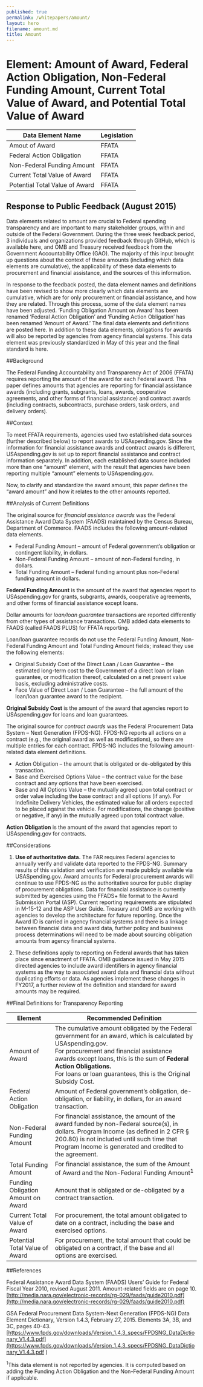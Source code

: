 ```yaml
---
published: true
permalink: /whitepapers/amount/
layout: hero
filename: amount.md
title: Amount
---
```


# Element: Amount of Award, Federal Action Obligation, Non-Federal Funding Amount, Current Total Value of Award, and Potential Total Value of Award


<table>
  <thead>
    <tr>
      <th scope ="col">Data Element Name</th>
      <th scope="col">Legislation</th>
    </tr>
  </thead>
  <tr>
    <td>Amout of Award</td>
    <td>FFATA</td>
  </tr>
  <tr>
    <td>Federal Action Obligation</td>
    <td>FFATA</td>
  </tr>
  <tr>
    <td>Non-Federal Funding Amount</td>
    <td>FFATA</td>
  </tr>
  <tr>
    <td>Current Total Value of Award</td>
    <td>FFATA</td>
  </tr>
  <tr>
    <td>Potential Total Value of Award</td>
    <td>FFATA</td>
  </tr>
  </table>

## Response to Public Feedback (August 2015)

Data elements related to amount are crucial to Federal spending transparency and are important to many stakeholder groups, within and outside of the Federal Government. During the three week feedback period, 3 individuals and organizations provided feedback through GitHub, which is available here, and OMB and Treasury received feedback from the Government Accountability Office (GAO). The majority of this input brought up questions about the context of these amounts (including which data elements are cumulative), the applicability of these data elements to procurement and financial assistance, and the sources of this information.

In response to the feedback posted, the data element names and definitions have been revised to show more clearly which data elements are cumulative, which are for only procurement or financial assistance, and how they are related. Through this process, some of the data element names have been adjusted. ‘Funding Obligation Amount on Award’ has been renamed ‘Federal Action Obligation’ and ‘Funding Action Obligation’ has been renamed ‘Amount of Award.’ The final data elements and definitions are posted here. In addition to these data elements, obligations for awards will also be reported by agencies from agency financial systems. This data element was previously standardized in May of this year and the final standard is here.  


##Background

The Federal Funding Accountability and Transparency Act of 2006 (FFATA) requires reporting the amount of the award for each Federal award.  This paper defines amounts that agencies are reporting for financial assistance awards (including grants, subgrants, loans, awards, cooperative agreements, and other forms of financial assistance) and contract awards (including contracts, subcontracts, purchase orders, task orders, and delivery orders).

##Context

To meet FFATA requirements, agencies used two established data sources (further described below) to report awards to USAspending.gov.  Since the information for financial assistance awards and contract awards is different, USAspending.gov is set up to report financial assistance and contract information separately.  In addition, each established data source included more than one “amount” element, with the result that agencies have been reporting multiple “amount” elements to USAspending.gov.  

Now, to clarify and standardize the award amount, this paper defines the “award amount” and how it relates to the other amounts reported.

##Analysis of Current Definitions

The original source for *financial assistance awards* was the Federal Assistance Award Data System (FAADS) maintained by the Census Bureau, Department of Commerce. FAADS includes the following amount-related data elements.  

* Federal Funding Amount – amount of Federal government’s obligation or contingent liability, in dollars.
* Non-Federal Funding Amount – amount of non-Federal funding, in dollars.
* Total Funding Amount – Federal funding amount plus non-Federal funding amount in dollars.

<b>Federal Funding Amount</b> is the amount of the award that agencies report to USAspending.gov for grants, subgrants, awards, cooperative agreements, and other forms of financial assistance except loans.

Dollar amounts for *loan/loan guarantee* transactions are reported differently from other types of assistance transactions.  OMB added data elements to FAADS (called FAADS PLUS) for FFATA reporting.  

Loan/loan guarantee records do not use the Federal Funding Amount, Non-Federal Funding Amount and Total Funding Amount fields; instead they use the following elements:

* Original Subsidy Cost of the Direct Loan / Loan Guarantee – the estimated long-term cost to the Government of a direct loan or loan guarantee, or modification thereof, calculated on a net present value basis, excluding administrative costs.
* Face Value of Direct Loan / Loan Guarantee – the full amount of the loan/loan guarantee award to the recipient.

<b>Original Subsidy Cost</b> is the amount of the award that agencies report to USAspending.gov for loans and loan guarantees.

The original source for *contract awards* was the Federal Procurement Data System – Next Generation (FPDS-NG).  FPDS-NG reports all actions on a contract (e.g., the original award as well as modifications), so there are multiple entries for each contract.  FPDS-NG includes the following amount-related data element definitions.

* Action Obligation – the amount that is obligated or de-obligated by this transaction.
* Base and Exercised Options Value – the contract value for the base contract and any options that have been exercised.  
* Base and All Options Value – the mutually agreed upon total contract or order value including the base contract and all options (if any).  For Indefinite Delivery Vehicles, the estimated value for all orders expected to be placed against the vehicle. For modifications, the change (positive or negative, if any) in the mutually agreed upon total contract value.

<b>Action Obligation</b> is the amount of the award that agencies report to USAspending.gov for contracts.

##Considerations

1.  <b>Use of authoritative data.</b>  The FAR requires Federal agencies to annually verify and validate data reported to the FPDS-NG.  Summary results of this validation and verification are made publicly available via USASpending.gov.  Award amounts for Federal procurement awards will continue to use FPDS-NG as the authoritative source for public display of procurement obligations.  Data for financial assistance is currently submitted by agencies using the FFADS+ file format to the Award Submission Portal (ASP). Current reporting requirements are stipulated in M-15-12 and the ASP User Guide.  Treasury and OMB are working with agencies to develop the architecture for future reporting. Once the Award ID is carried in agency financial systems and there is a linkage between financial data and award data, further policy and business process determinations will need to be made about sourcing obligation amounts from agency financial systems. 

2.  These definitions apply to reporting on Federal awards that has taken place since enactment of FFATA.  OMB guidance issued in May 2015 directed agencies to include award identifiers in agency financial systems as the way to associated award data and financial data without duplicating efforts or data.  As agencies implement these changes in FY2017, a further review of the definition and standard for award amounts may be required.  

##Final Definitions for Transparency Reporting
<table>
  <thead>
    <tr>
      <th scope="col">Element</th>
      <th scope="col">Recommended Definition</th>
    </tr>
  </thead>
  <tr>
    <td>Amount of Award</td>
    <td>The cumulative amount obligated by the Federal government for an award, which is calculated by USAspending.gov.
    <br> 
    For procurement and financial assistance awards except loans, this is the sum of <strong>Federal Action Obligations.</strong>
    <br>
    For loans or loan guarantees, this is the Original Subsidy Cost.

</td>
  </tr>
  <tr>
    <td>Federal Action Obligation</td>
    <td>Amount of Federal government’s obligation, de-obligation, or liability, in dollars, for an award transaction.</td>
  </tr>
  <tr>
    <td>Non-Federal Funding Amount</td>
    <td>For financial assistance, the amount of the award funded by non-Federal source(s), in dollars. Program Income (as defined in 2 CFR § 200.80) is not included until such time that Program Income is generated and credited to the agreement.</td>
  </tr>
  <tr>
    <td>Total Funding Amount</td>
    <td>For financial assistance, the sum of the Amount of Award and the Non-Federal Funding Amount<sup>1</sup></td>
  </tr>
  <tr>
    <td>Funding Obligation Amount on Award</td>
    <td>Amount that is obligated or de-obligated by a contract transaction.</td>
  </tr>
  <tr>
    <td>Current Total Value of Award</td>
    <td>For procurement, the total amount obligated to date on a contract, including the base and exercised options.</td>
  </tr>
  <tr>
    <td>Potential Total Value of Award</td>
    <td>For procurement, the total amount that could be obligated on a contract, if the base and all options are exercised.</td>
  </tr>
</table>

##References

Federal Assistance Award Data System (FAADS) Users’ Guide for Federal Fiscal Year 2010, revised August 2011. Amount-related fields are on page 10.
[http://media.nara.gov/electronic-records/rg-029/faads/guide2010.pdf](http://media.nara.gov/electronic-records/rg-029/faads/guide2010.pdf)

GSA Federal Procurement Data System-Next Generation (FPDS-NG) Data Element Dictionary, Version 1.4.3, February 27, 2015. Elements 3A, 3B, and 3C, pages 40-43.
[https://www.fpds.gov/downloads/Version_1.4.3_specs/FPDSNG_DataDictionary_V1.4.3.pdf](https://www.fpds.gov/downloads/Version_1.4.3_specs/FPDSNG_DataDictionary_V1.4.3.pdf )


<sup>1</sup>This data element is not reported by agencies. It is computed based on adding the Funding Action Obligation and the Non-Federal Funding Amount if applicable.

